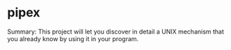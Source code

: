 # pipex

Summary:
This project will let you discover in detail a UNIX mechanism that you already know
by using it in your program.
